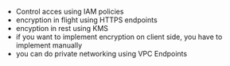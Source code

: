 * Control acces using IAM policies
* encryption in flight using HTTPS endpoints
* encyption in rest using KMS
* if you want to implement encryption on client side, you have to implement manually
* you can do private networking using VPC Endpoints